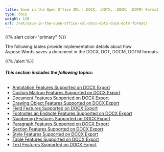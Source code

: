 ```yaml
---
title: Save in the Open Office XML (.DOCX, .DOTX, .DOCM, .DOTM) Format
type: docs
weight: 120
url: /net/save-in-the-open-office-xml-docx-dotx-docm-dotm-format/
---
```


{{% alert color="primary" %}} 

The following tables provide implementation details about how Aspose.Words saves a document in the DOCX, DOT, DOCM, DOTM formats.

{{% /alert %}} 
###### **This section includes the following topics:** 
- [Annotation Features Supported on DOCX Export](/words/net/annotation-features-supported-on-docx-export)
- [Custom Markup Features Supported on DOCX Export](/words/net/custom-markup-features-supported-on-docx-export)
- [Document Features Supported on DOCX Export](/words/net/document-features-supported-on-docx-export)
- [Drawing Object Features Supported on DOCX Export](/words/net/drawing-object-features-supported-on-docx-export)
- [Field Features Supported on DOCX Export](/words/net/field-features-supported-on-docx-export)
- [Footnotes an Endnote Features Supported on DOCX Export](/words/net/footnotes-an-endnote-features-supported-on-docx-export)
- [Numbering Features Supported on DOCX Export](/words/net/numbering-features-supported-on-docx-export)
- [Paragraph Features Supported on DOCX Export](/words/net/paragraph-features-supported-on-docx-export)
- [Section Features Supported on DOCX Export](/words/net/section-features-supported-on-docx-export)
- [Style Features Supported on DOCX Export](/words/net/style-features-supported-on-docx-export)
- [Table Features Supported on DOCX Export](/words/net/table-features-supported-on-docx-export)
- [Text Features Supported on DOCX Export](/words/net/text-features-supported-on-docx-export)
